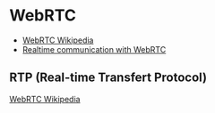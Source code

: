 WebRTC
======

* [WebRTC Wikipedia](https://en.wikipedia.org/wiki/WebRTC)
* [Realtime communication with WebRTC](https://codelabs.developers.google.com/codelabs/webrtc-web/#0)

RTP (Real-time Transfert Protocol)
----------------------------------

[WebRTC Wikipedia](https://en.wikipedia.org/wiki/Real-time_Transport_Protocol)